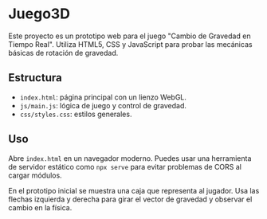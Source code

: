 # Juego3D

Este proyecto es un prototipo web para el juego "Cambio de Gravedad en Tiempo Real". Utiliza HTML5, CSS y JavaScript para probar las mecánicas básicas de rotación de gravedad.

## Estructura

- `index.html`: página principal con un lienzo WebGL.
- `js/main.js`: lógica de juego y control de gravedad.
- `css/styles.css`: estilos generales.

## Uso

Abre `index.html` en un navegador moderno. Puedes usar una herramienta de servidor estático como `npx serve` para evitar problemas de CORS al cargar módulos.

En el prototipo inicial se muestra una caja que representa al jugador. Usa las flechas izquierda y derecha para girar el vector de gravedad y observar el cambio en la física.

